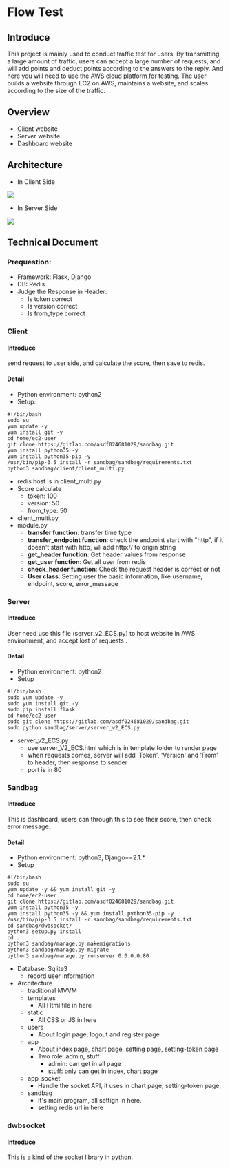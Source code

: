 # Flow Test
## Introduce 
This project is mainly used to conduct traffic test for users. By transmitting a large amount of traffic, users can accept a large number of requests, and will add points and deduct points according to the answers to the reply. And here you will need to use the AWS cloud platform for testing. The user builds a website through EC2 on AWS, maintains a website, and scales according to the size of the traffic.

## Overview 
- Client website
- Server website
- Dashboard website

## Architecture
- In Client Side 

![](https://i.imgur.com/j3eZiLy.png)

- In Server Side 

![](https://i.imgur.com/FivNHL0.png)

## Technical Document 
### Prequestion:
- Framework: Flask, Django
- DB: Redis
- Judge the Response in Header:
    - Is token correct
    - Is version correct
    - Is from_type correct
### Client

#### Introduce
send request to user side, and calculate the score, then save to redis.

#### Detail
- Python environment: python2
- Setup:
```
#!/bin/bash
sudo su
yum update -y
yum install git -y
cd home/ec2-user
git clone https://gitlab.com/asdf024681029/sandbag.git
yum install python35 -y
yum install python35-pip -y
/usr/bin/pip-3.5 install -r sandbag/sandbag/requirements.txt
python3 sandbag/client/client_multi.py
```
- redis host is in client_multi.py
- Score calculate
    - token: 100
    - version: 50
    - from_type: 50
- client_multi.py
- module.py
    - **transfer function**: transfer time type
    - **transfer_endpoint function**: check the endpoint start with "http", if it doesn't start with http, wll add http:// to origin string
    - **get_header function**: Get header values from response
    - **get_user function**: Get all user from redis
    - **check_header function**: Check the request header is correct or not
    - **User class**: Setting user the basic information, like username, endpoint, score, error_message
### Server
#### Introduce 
User need use this file (server_v2_ECS.py) to host website in AWS environment, and accept lost of requests .
#### Detail
- Python environment: python2
- Setup
```
#!/bin/bash
sudo yum update -y
sudo yum install git -y 
sudo pip install flask
cd home/ec2-user 
sudo git clone https://gitlab.com/asdf024681029/sandbag.git 
sudo python sandbag/server/server_v2_ECS.py
```
- server_v2_ECS.py
    - use server_V2_ECS.html which is in template folder to render page 
    - when requests comes, server will add 'Token', 'Version' and 'From' to header, then response to sender
    - port is in 80
### Sandbag
#### Introduce
This is dashboard, users can through this to see their score, then check error message.
#### Detail 
- Python environment: python3, Django==2.1.*
- Setup
```
#!/bin/bash
sudo su
yum update -y && yum install git -y
cd home/ec2-user
git clone https://gitlab.com/asdf024681029/sandbag.git
yum install python35 -y
yum install python35 -y && yum install python35-pip -y
/usr/bin/pip-3.5 install -r sandbag/sandbag/requirements.txt
cd sandbag/dwbsocket/
python3 setup.py install
cd ..
python3 sandbag/manage.py makemigrations
python3 sandbag/manage.py migrate
python3 sandbag/manage.py runserver 0.0.0.0:80
```
- Database: Sqlite3 
    - record user information
- Architecture
    - traditional MVVM
    - templates
        - All Html file in here
    - static
        - All CSS or JS in here
    - users
        - About login page, logout and register page
    - app
        - About index page, chart page, setting page, setting-token page
        - Two role: admin, stuff
            - admin: can get in all page
            - stuff: only can get in index, chart page
    - app_socket
        - Handle the socket API, it uses in chart page, setting-token page, 
    - sandbag
        - It's main program, all settign in here.
        - setting redis url in here

### dwbsocket
#### Introduce 
This is a kind of the socket library in python.
